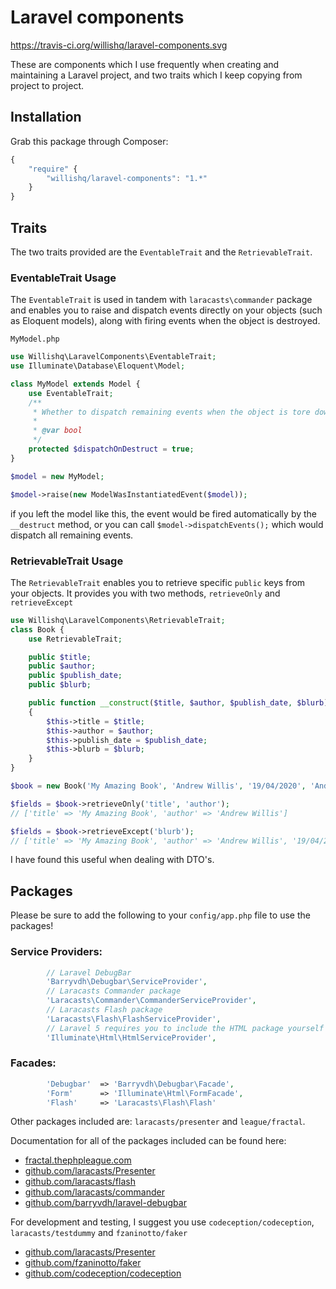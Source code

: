 # Laravel components

https://travis-ci.org/willishq/laravel-components.svg

These are components which I use frequently when creating and maintaining a Laravel project, and two traits which I keep
copying from project to project.

## Installation

Grab this package through Composer:

```js
{
    "require" {
        "willishq/laravel-components": "1.*"
    }
}
```



## Traits

The two traits provided are the `EventableTrait` and the `RetrievableTrait`.

### EventableTrait Usage

The `EventableTrait` is used in tandem with `laracasts\commander` package and enables you to raise and dispatch events
directly on your objects (such as Eloquent models), along with firing events when the object is destroyed.

`MyModel.php`
```php
use Willishq\LaravelComponents\EventableTrait;
use Illuminate\Database\Eloquent\Model;

class MyModel extends Model {
    use EventableTrait;
    /**
     * Whether to dispatch remaining events when the object is tore down
     *
     * @var bool
     */
    protected $dispatchOnDestruct = true;
}
```

```php
$model = new MyModel;

$model->raise(new ModelWasInstantiatedEvent($model));
```

if you left the model like this, the event would be fired automatically by the `__destruct` method, or you can call
`$model->dispatchEvents();` which would dispatch all remaining events.

### RetrievableTrait Usage

The `RetrievableTrait` enables you to retrieve specific `public` keys from your objects. It provides you with two methods,
`retrieveOnly` and `retrieveExcept`

```php
use Willishq\LaravelComponents\RetrievableTrait;
class Book {
    use RetrievableTrait;

    public $title;
    public $author;
    public $publish_date;
    public $blurb;

    public function __construct($title, $author, $publish_date, $blurb)
    {
        $this->title = $title;
        $this->author = $author;
        $this->publish_date = $publish_date;
        $this->blurb = $blurb;
    }
}
```

```php
$book = new Book('My Amazing Book', 'Andrew Willis', '19/04/2020', 'Andrew was a normal person from Sunderland. you\'ll never believe what happened next.');

$fields = $book->retrieveOnly('title', 'author');
// ['title' => 'My Amazing Book', 'author' => 'Andrew Willis']

$fields = $book->retrieveExcept('blurb');
// ['title' => 'My Amazing Book', 'author' => 'Andrew Willis', '19/04/2020']

```

I have found this useful when dealing with DTO's.

## Packages

Please be sure to add the following to your `config/app.php` file to use the packages!

### Service Providers:

```php
        // Laravel DebugBar
        'Barryvdh\Debugbar\ServiceProvider',
        // Laracasts Commander package
        'Laracasts\Commander\CommanderServiceProvider',
        // Laracasts Flash package
        'Laracasts\Flash\FlashServiceProvider',
        // Laravel 5 requires you to include the HTML package yourself
        'Illuminate\Html\HtmlServiceProvider',
```

### Facades:

```php
        'Debugbar'  => 'Barryvdh\Debugbar\Facade',
        'Form'      => 'Illuminate\Html\FormFacade',
        'Flash'     => 'Laracasts\Flash\Flash'
```

Other packages included are: `laracasts/presenter` and `league/fractal`.

Documentation for all of the packages included can be found here:

- [fractal.thephpleague.com](http://fractal.thephpleague.com)
- [github.com/laracasts/Presenter](https://github.com/laracasts/Presenter)
- [github.com/laracasts/flash](https://github.com/laracasts/flash)
- [github.com/laracasts/commander](https://github.com/laracasts/Commander)
- [github.com/barryvdh/laravel-debugbar](https://github.com/barryvdh/laravel-debugbar)

For development and testing, I suggest you use `codeception/codeception`, `laracasts/testdummy` and `fzaninotto/faker`
- [github.com/laracasts/Presenter](https://github.com/laracasts/TestDummy)
- [github.com/fzaninotto/faker](https://github.com/fzaninotto/faker)
- [github.com/codeception/codeception](https://github.com/codeception/codeception)
